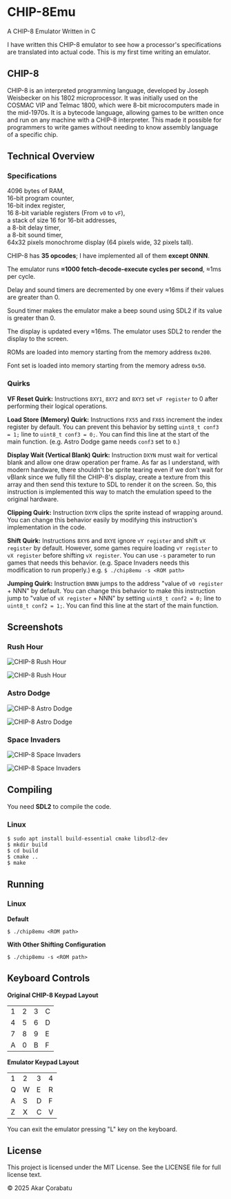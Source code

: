 # CHIP-8Emu
A CHIP-8 Emulator Written in C

I have written this CHIP-8 emulator to see how a processor's specifications are translated into actual code. This is my first time writing an emulator.


## CHIP-8
CHIP-8 is an interpreted programming language, developed by Joseph Weisbecker on his 1802 microprocessor. It was initially used on the COSMAC VIP and Telmac 1800, which were 8-bit microcomputers made in the mid-1970s. It is a bytecode language, allowing games to be written once and run on any machine with a CHIP-8 interpreter. This made it possible for programmers to write games without needing to know assembly language of a specific chip.


## Technical Overview
### Specifications
4096 bytes of RAM,  
16-bit program counter,  
16-bit index register,  
16 8-bit variable registers (From `v0` to `vF`),  
a stack of size 16 for 16-bit addresses,  
a 8-bit delay timer,  
a 8-bit sound timer,  
64x32 pixels monochrome display (64 pixels wide, 32 pixels tall).  

CHIP-8 has **35 opcodes**; I have implemented all of them **except 0NNN**.  

The emulator runs **≈1000 fetch-decode-execute cycles per second**, ≈1ms per cycle.  

Delay and sound timers are decremented by one every ≈16ms if their values are greater than 0. 

Sound timer makes the emulator make a beep sound using SDL2 if its value is greater than 0.

The display is updated every ≈16ms. The emulator uses SDL2 to render the display to the screen.

ROMs are loaded into memory starting from the memory address `0x200`.

Font set is loaded into memory starting from the memory adress `0x50`.

### Quirks
**VF Reset Quirk:** Instructions `8XY1`, `8XY2` and `8XY3` set  `vF register` to 0 after performing their logical operations.

**Load Store (Memory) Quirk:** Instructions `FX55` and `FX65` increment the index register by default. You can prevent this behavior by setting `uint8_t conf3 = 1;` line to `uint8_t conf3 = 0;`. You can find this line at the start of the main function. (e.g. Astro Dodge game needs `conf3` set to `0`.)

**Display Wait (Vertical Blank) Quirk:** Instruction `DXYN` must wait for vertical blank and allow one draw operation per frame. As far as I understand, with modern hardware, there shouldn't be sprite tearing even if we don't wait for vBlank since we fully fill the CHIP-8's display, create a texture from this array and then send this texture to SDL to render it on the screen. So, this instruction is implemented this way to match the emulation speed to the original hardware.

**Clipping Quirk:** Instruction `DXYN` clips the sprite instead of wrapping around. You can change this behavior easily by modifying this instruction's implementation in the code.

**Shift Quirk:** Instructions `8XY6` and `8XYE` ignore `vY register` and shift `vX register` by default. However, some games require loading `vY register` to `vX register` before shifting `vX register`. You can use `-s` parameter to run games that needs this behavior. (e.g. Space Invaders needs this modification to run properly.)
e.g. `$ ./chip8emu -s <ROM path>` 

**Jumping Quirk:** Instruction `BNNN` jumps to the address "value of `v0 register` + NNN" by default. You can change this behavior to make this instruction jump to "value of `vX register` + NNN" by setting `uint8_t conf2 = 0;` line to `uint8_t conf2 = 1;`. You can find this line at the start of the main function.


## Screenshots
### Rush Hour
![CHIP-8 Rush Hour](https://raw.githubusercontent.com/akarcorabatu/CHIP-8Emu/refs/heads/main/screenshots/rush_hour1.png)

![CHIP-8 Rush Hour](https://raw.githubusercontent.com/akarcorabatu/CHIP-8Emu/refs/heads/main/screenshots/rush_hour2.png)

### Astro Dodge
![CHIP-8 Astro Dodge](https://raw.githubusercontent.com/akarcorabatu/CHIP-8Emu/refs/heads/main/screenshots/astrododge1.png)

![CHIP-8 Astro Dodge](https://raw.githubusercontent.com/akarcorabatu/CHIP-8Emu/refs/heads/main/screenshots/astrododge2.png)

### Space Invaders
![CHIP-8 Space Invaders](https://raw.githubusercontent.com/akarcorabatu/CHIP-8Emu/refs/heads/main/screenshots/space_invaders1.png)

![CHIP-8 Space Invaders](https://raw.githubusercontent.com/akarcorabatu/CHIP-8Emu/refs/heads/main/screenshots/space_invaders2.png)


## Compiling
You need **SDL2** to compile the code.

### Linux
```
$ sudo apt install build-essential cmake libsdl2-dev
$ mkdir build
$ cd build
$ cmake ..
$ make
```


## Running
### Linux
**Default**
```
$ ./chip8emu <ROM path>
```

**With Other Shifting Configuration**
```
$ ./chip8emu -s <ROM path>
```

## Keyboard Controls
**Original CHIP-8 Keypad Layout**
<table>
<tr><td>1</td><td>2</td><td>3</td><td>C</td></tr>
<tr><td>4</td><td>5</td><td>6</td><td>D</td></tr>
<tr><td>7</td><td>8</td><td>9</td><td>E</td></tr>
<tr><td>A</td><td>0</td><td>B</td><td>F</td></tr>
</table>

**Emulator Keypad Layout**
<table>
<tr><td>1</td><td>2</td><td>3</td><td>4</td></tr>
<tr><td>Q</td><td>W</td><td>E</td><td>R</td></tr>
<tr><td>A</td><td>S</td><td>D</td><td>F</td></tr>
<tr><td>Z</td><td>X</td><td>C</td><td>V</td></tr>
</table>

You can exit the emulator pressing "L" key on the keyboard.

## License
This project is licensed under the MIT License. See the LICENSE file for full license text. 

© 2025 Akar Çorabatu
